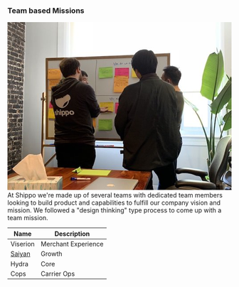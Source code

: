 ### Team based Missions

<img src=../rsrcs/team_mission_exercise.jpeg>

<br/>
At Shippo we're made up of several teams with dedicated team members looking to build product and capabilities to fulfill our company vision and mission.  We followed a "design thinking" type process to come up with a team mission.

Name | Description
-----| -----------
Viserion | Merchant Experience
[Saiyan](growth.md) | Growth
Hydra | Core
Cops | Carrier Ops
